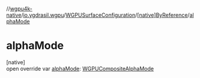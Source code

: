 //[wgpu4k-native](../../../../index.md)/[io.ygdrasil.wgpu](../../index.md)/[WGPUSurfaceConfiguration](../index.md)/[[native]ByReference](index.md)/[alphaMode](alpha-mode.md)

# alphaMode

[native]\
open override var [alphaMode](alpha-mode.md): [WGPUCompositeAlphaMode](../../-w-g-p-u-composite-alpha-mode/index.md)